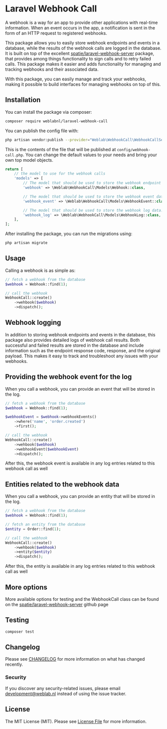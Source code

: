 # Laravel Webhook Call

A webhook is a way for an app to provide other applications with real-time information. When an event occurs in the app,
a notification is sent in the form of an HTTP request to registered webhooks.

This package allows you to easily store webhook endpoints and events in a database, while the results of the webhook
calls are logged in the database. It is built on top of the excellent [spatie/laravel-webhook-server](https://github.com/spatie/laravel-webhook-server) package, that provides among things
functionality to sign calls and to retry failed calls.
This package makes it easier and adds functionality for managing and tracking webhooks and their associated data.

With this package, you can easily manage and track your webhooks, making it possible to build interfaces for managing
webhooks on top of this.

## Installation

You can install the package via composer:

```bash
composer require weblabnl/laravel-webhook-call
```

You can publish the config file with:
```bash
php artisan vendor:publish --provider="Weblab\WebhookCall\WebhookCallServiceProvider"
```

This is the contents of the file that will be published at `config/webhook-call.php`. You can change the default values
to your needs and bring your own top model objects.

```php
return [
    // the model to use for the webhook calls
    'models' => [
        // The model that should be used to store the webhook endpoint data.
        'webhook' => \Weblab\WebhookCall\Models\Webhook::class,

        // The model that should be used to store the webhook event data.
        'webhook_event' => \Weblab\WebhookCall\Models\WebhookEvent::class,

        // The model that should be used to store the webhook log data.
        'webhook_log' => \Weblab\WebhookCall\Models\WebhookLog::class,
    ],
];
```

After installing the package, you can run the migrations using:

```bash
php artisan migrate
```

## Usage

Calling a webhook is as simple as:

```php
// fetch a webhook from the database
$webhook = Webhook::find(1);

// call the webhook
WebhookCall::create()
    ->wehbook($webhook)
    ->dispatch(); 
```

## Webhook logging

In addition to storing webhook endpoints and events in the database, this package also provides detailed logs of
webhook call results. Both successful and failed results are stored in the database and include information such as
the endpoint response code, response, and the original payload. This makes it easy to track and troubleshoot any issues
with your webhooks.

## Providing the webhook event for the log

When you call a webhook, you can provide an event that will be stored in the log.

```php
// fetch a webhook from the database
$webhook = Webhook::find(1);

$webhookEvent = $webhook->webhookEvents()
    ->where('name', 'order.created')
    ->first();

// call the webhook
WebhookCall::create()
    ->wehbook($webhook)
    ->webhookEvent($webhookEvent)
    ->dispatch(); 
```

After this, the webhook event is available in any log entries related to this webhook call as well

## Entities related to the webhook data

When you call a webhook, you can provide an entity that will be stored in the log.

```php
// fetch a webhook from the database
$webhook = Webhook::find(1);

// fetch an entity from the database
$entity = Order::find(1);

// call the webhook
WebhookCall::create()
    ->wehbook($webhook)
    ->entity($entity)
    ->dispatch(); 
```

After this, the entity is available in any log entries related to this webhook call as well

## More options

More available options for testing and the WebhookCall class can be found on the
[spatie/laravel-webhook-server](https://github.com/spatie/laravel-webhook-server) github page

## Testing

```bash
composer test
```

## Changelog

Please see [CHANGELOG](CHANGELOG.md) for more information on what has changed recently.

### Security

If you discover any security-related issues, please email development@weblab.nl instead of using the issue tracker.

## License

The MIT License (MIT). Please see [License File](LICENSE.md) for more information.
